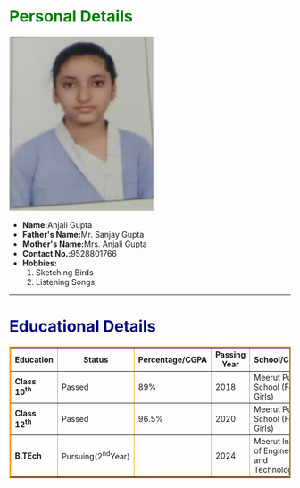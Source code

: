 

<html>
 <head>
  <title>My CV</title>
 </head>
 <body>
  <h1 style="color:green">Personal Details</h1>
  <img src="anjali.jpeg">
  <ul> 
   <li><b>Name:</b>Anjali Gupta</li>
   <li><b>Father's Name:</b>Mr. Sanjay Gupta</li>
   <li><b>Mother's Name:</b>Mrs. Anjali Gupta</li>
   <li><b>Contact No.:</b>9528801766</li>
   <li><b>Hobbies:</b>
    <ol>
     <li>Sketching Birds</li>
     <li>Listening Songs</li>
    </ol>
   </li>
  </ul>
  <hr>
  <h1 style="color:navy">Educational Details</h1>
  <table border="2px" style="border-color:orange">
   <tr>
    <th>Education</th>
    <th>Status</th> 
    <th>Percentage/CGPA</th>
    <th>Passing Year</th> 
    <th>School/College</th> 
   </tr>
   <tr>
    <td><b>Class 10<sup>th</sup></b></td>
    <td>Passed</td>
    <td>89%</td>
    <td>2018</td>
    <td>Meerut Public School (For Girls)</td>
   </tr> 
   <tr>
    <td><b>Class 12<sup>th</sup></b></td>
    <td>Passed</td>
    <td>96.5%</td>
    <td>2020</td>
    <td>Meerut Public School (For Girls)</td>
   </tr>
   <tr>
    <td><b>B.TEch</b></td>
    <td>Pursuing(2<sup>nd</sup>Year)</td>
    <td> </td>
    <td>2024</td>
    <td>Meerut Institute of Engineering and Technology</td>
   </tr>
  </table>

